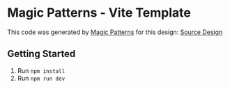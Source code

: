 # Magic Patterns - Vite Template

This code was generated by [Magic Patterns](https://magicpatterns.com) for this design: [Source Design](https://www.magicpatterns.com/c/d6ggvkmbh4dec3aruge7es)

## Getting Started

1. Run `npm install`
2. Run `npm run dev`

